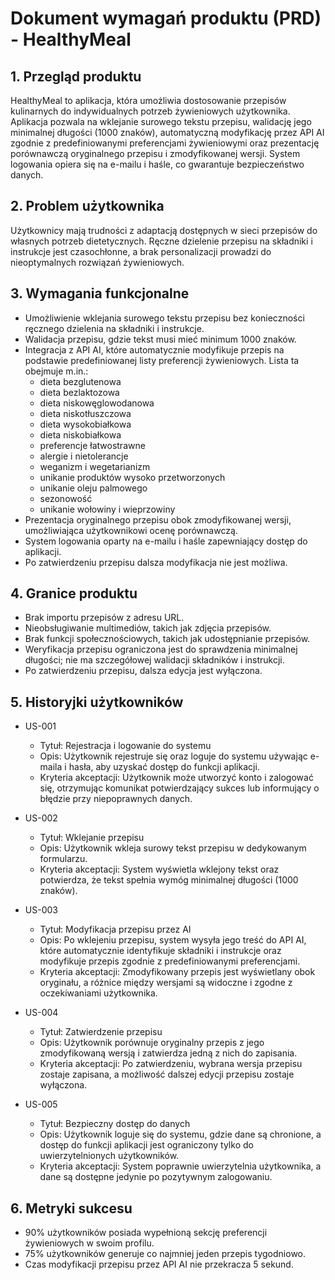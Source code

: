 # Dokument wymagań produktu (PRD) - HealthyMeal

## 1. Przegląd produktu
HealthyMeal to aplikacja, która umożliwia dostosowanie przepisów kulinarnych do indywidualnych potrzeb żywieniowych użytkownika. Aplikacja pozwala na wklejanie surowego tekstu przepisu, walidację jego minimalnej długości (1000 znaków), automatyczną modyfikację przez API AI zgodnie z predefiniowanymi preferencjami żywieniowymi oraz prezentację porównawczą oryginalnego przepisu i zmodyfikowanej wersji. System logowania opiera się na e-mailu i haśle, co gwarantuje bezpieczeństwo danych.

## 2. Problem użytkownika
Użytkownicy mają trudności z adaptacją dostępnych w sieci przepisów do własnych potrzeb dietetycznych. Ręczne dzielenie przepisu na składniki i instrukcje jest czasochłonne, a brak personalizacji prowadzi do nieoptymalnych rozwiązań żywieniowych.

## 3. Wymagania funkcjonalne
- Umożliwienie wklejania surowego tekstu przepisu bez konieczności ręcznego dzielenia na składniki i instrukcje.
- Walidacja przepisu, gdzie tekst musi mieć minimum 1000 znaków.
- Integracja z API AI, które automatycznie modyfikuje przepis na podstawie predefiniowanej listy preferencji żywieniowych. Lista ta obejmuje m.in.:
  - dieta bezglutenowa
  - dieta bezlaktozowa
  - dieta niskowęglowodanowa
  - dieta niskotłuszczowa
  - dieta wysokobiałkowa
  - dieta niskobiałkowa
  - preferencje łatwostrawne
  - alergie i nietolerancje
  - weganizm i wegetarianizm
  - unikanie produktów wysoko przetworzonych
  - unikanie oleju palmowego
  - sezonowość
  - unikanie wołowiny i wieprzowiny
- Prezentacja oryginalnego przepisu obok zmodyfikowanej wersji, umożliwiająca użytkownikowi ocenę porównawczą.
- System logowania oparty na e-mailu i haśle zapewniający dostęp do aplikacji.
- Po zatwierdzeniu przepisu dalsza modyfikacja nie jest możliwa.

## 4. Granice produktu
- Brak importu przepisów z adresu URL.
- Nieobsługiwanie multimediów, takich jak zdjęcia przepisów.
- Brak funkcji społecznościowych, takich jak udostępnianie przepisów.
- Weryfikacja przepisu ograniczona jest do sprawdzenia minimalnej długości; nie ma szczegółowej walidacji składników i instrukcji.
- Po zatwierdzeniu przepisu, dalsza edycja jest wyłączona.

## 5. Historyjki użytkowników
- US-001
  - Tytuł: Rejestracja i logowanie do systemu
  - Opis: Użytkownik rejestruje się oraz loguje do systemu używając e-maila i hasła, aby uzyskać dostęp do funkcji aplikacji.
  - Kryteria akceptacji: Użytkownik może utworzyć konto i zalogować się, otrzymując komunikat potwierdzający sukces lub informujący o błędzie przy niepoprawnych danych.

- US-002
  - Tytuł: Wklejanie przepisu
  - Opis: Użytkownik wkleja surowy tekst przepisu w dedykowanym formularzu.
  - Kryteria akceptacji: System wyświetla wklejony tekst oraz potwierdza, że tekst spełnia wymóg minimalnej długości (1000 znaków).

- US-003
  - Tytuł: Modyfikacja przepisu przez AI
  - Opis: Po wklejeniu przepisu, system wysyła jego treść do API AI, które automatycznie identyfikuje składniki i instrukcje oraz modyfikuje przepis zgodnie z predefiniowanymi preferencjami.
  - Kryteria akceptacji: Zmodyfikowany przepis jest wyświetlany obok oryginału, a różnice między wersjami są widoczne i zgodne z oczekiwaniami użytkownika.

- US-004
  - Tytuł: Zatwierdzenie przepisu
  - Opis: Użytkownik porównuje oryginalny przepis z jego zmodyfikowaną wersją i zatwierdza jedną z nich do zapisania.
  - Kryteria akceptacji: Po zatwierdzeniu, wybrana wersja przepisu zostaje zapisana, a możliwość dalszej edycji przepisu zostaje wyłączona.

- US-005
  - Tytuł: Bezpieczny dostęp do danych
  - Opis: Użytkownik loguje się do systemu, gdzie dane są chronione, a dostęp do funkcji aplikacji jest ograniczony tylko do uwierzytelnionych użytkowników.
  - Kryteria akceptacji: System poprawnie uwierzytelnia użytkownika, a dane są dostępne jedynie po pozytywnym zalogowaniu.

## 6. Metryki sukcesu
- 90% użytkowników posiada wypełnioną sekcję preferencji żywieniowych w swoim profilu.
- 75% użytkowników generuje co najmniej jeden przepis tygodniowo.
- Czas modyfikacji przepisu przez API AI nie przekracza 5 sekund. 